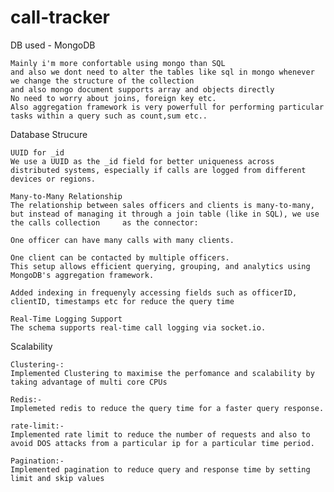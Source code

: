 # call-tracker

DB used - MongoDB

    Mainly i'm more confortable using mongo than SQL 
    and also we dont need to alter the tables like sql in mongo whenever we change the structure of the collection
    and also mongo document supports array and objects directly
    No need to worry about joins, foreign key etc.
    Also aggregation framework is very powerfull for performing particular tasks within a query such as count,sum etc..


Database Strucure

    UUID for _id
    We use a UUID as the _id field for better uniqueness across distributed systems, especially if calls are logged from different devices or regions.

    Many-to-Many Relationship
    The relationship between sales officers and clients is many-to-many, but instead of managing it through a join table (like in SQL), we use the calls collection     as the connector:

    One officer can have many calls with many clients.

    One client can be contacted by multiple officers.
    This setup allows efficient querying, grouping, and analytics using MongoDB's aggregation framework.

    Added indexing in frequenyly accessing fields such as officerID, clientID, timestamps etc for reduce the query time

    Real-Time Logging Support
    The schema supports real-time call logging via socket.io.


Scalability

    Clustering-:
    Implemented Clustering to maximise the perfomance and scalability by taking advantage of multi core CPUs

    Redis:-
    Implemeted redis to reduce the query time for a faster query response.

    rate-limit:-
    Implemented rate limit to reduce the number of requests and also to avoid DOS attacks from a particular ip for a particular time period. 

    Pagination:-
    Implemented pagination to reduce query and response time by setting limit and skip values
